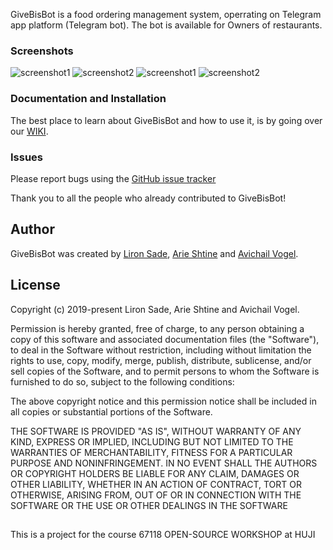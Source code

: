 GiveBisBot is a food ordering management system, operrating on Telegram app platform (Telegram bot). The bot is available for Owners of restaurants.

### Screenshots
![screenshot1](screenshots/start.jpg?raw=true "start")
![screenshot2](screenshots/1.jpg?raw=true "welcome msg")
![screenshot1](screenshots/2.jpg?raw=true "close order")
![screenshot2](screenshots/3.jpg?raw=true "thank you")

### Documentation and Installation
The best place to learn about GiveBisBot and how to use it, is by going over our [WIKI](https://github.cs.huji.ac.il/liron/GiveBisBot/wiki).

### Issues
Please report bugs using the [GitHub issue tracker](https://github.cs.huji.ac.il/liron/GiveBisBot/issues)

Thank you to all the people who already contributed to GiveBisBot!

## Author
GiveBisBot was created by [Liron Sade](https://github.cs.huji.ac.il/liron), [Arie Shtine](https://github.cs.huji.ac.il/arie-shtine) and [Avichail Vogel](https://github.cs.huji.ac.il/avichail).

## License
Copyright (c) 2019-present Liron Sade, Arie Shtine and Avichail Vogel.

Permission is hereby granted, free of charge, to any person obtaining a copy of this software and associated documentation files (the "Software"), to deal in the Software without restriction, including without limitation the rights to use, copy, modify, merge, publish, 
distribute, sublicense, and/or sell copies of the Software, and to permit persons to whom the Software is furnished to do so, subject to 
the following conditions:

The above copyright notice and this permission notice shall be included in all copies or substantial portions of the Software.

THE SOFTWARE IS PROVIDED "AS IS", WITHOUT WARRANTY OF ANY KIND, EXPRESS OR IMPLIED, INCLUDING BUT NOT LIMITED TO THE WARRANTIES OF 
MERCHANTABILITY, FITNESS FOR A PARTICULAR PURPOSE AND NONINFRINGEMENT. IN NO EVENT SHALL THE AUTHORS OR COPYRIGHT HOLDERS BE LIABLE FOR ANY CLAIM, DAMAGES OR OTHER LIABILITY, WHETHER IN AN ACTION OF CONTRACT, TORT OR OTHERWISE, ARISING FROM, OUT OF OR IN CONNECTION WITH THE 
SOFTWARE OR THE USE OR OTHER DEALINGS IN THE SOFTWARE

##

This is a project for the course 67118 OPEN-SOURCE WORKSHOP at HUJI
